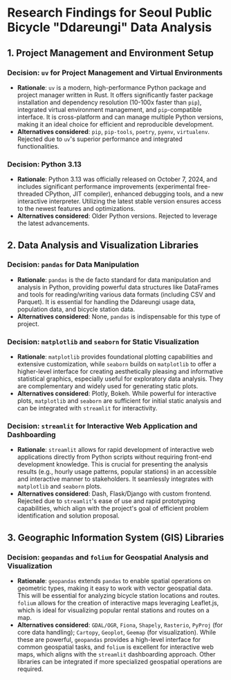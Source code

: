 # Research Findings for Seoul Public Bicycle "Ddareungi" Data Analysis

## 1. Project Management and Environment Setup

### Decision: `uv` for Project Management and Virtual Environments
- **Rationale**: `uv` is a modern, high-performance Python package and project manager written in Rust. It offers significantly faster package installation and dependency resolution (10-100x faster than `pip`), integrated virtual environment management, and `pip`-compatible interface. It is cross-platform and can manage multiple Python versions, making it an ideal choice for efficient and reproducible development.
- **Alternatives considered**: `pip`, `pip-tools`, `poetry`, `pyenv`, `virtualenv`. Rejected due to `uv`'s superior performance and integrated functionalities.

### Decision: Python 3.13
- **Rationale**: Python 3.13 was officially released on October 7, 2024, and includes significant performance improvements (experimental free-threaded CPython, JIT compiler), enhanced debugging tools, and a new interactive interpreter. Utilizing the latest stable version ensures access to the newest features and optimizations.
- **Alternatives considered**: Older Python versions. Rejected to leverage the latest advancements.

## 2. Data Analysis and Visualization Libraries

### Decision: `pandas` for Data Manipulation
- **Rationale**: `pandas` is the de facto standard for data manipulation and analysis in Python, providing powerful data structures like DataFrames and tools for reading/writing various data formats (including CSV and Parquet). It is essential for handling the Ddareungi usage data, population data, and bicycle station data.
- **Alternatives considered**: None, `pandas` is indispensable for this type of project.

### Decision: `matplotlib` and `seaborn` for Static Visualization
- **Rationale**: `matplotlib` provides foundational plotting capabilities and extensive customization, while `seaborn` builds on `matplotlib` to offer a higher-level interface for creating aesthetically pleasing and informative statistical graphics, especially useful for exploratory data analysis. They are complementary and widely used for generating static plots.
- **Alternatives considered**: Plotly, Bokeh. While powerful for interactive plots, `matplotlib` and `seaborn` are sufficient for initial static analysis and can be integrated with `streamlit` for interactivity.

### Decision: `streamlit` for Interactive Web Application and Dashboarding
- **Rationale**: `streamlit` allows for rapid development of interactive web applications directly from Python scripts without requiring front-end development knowledge. This is crucial for presenting the analysis results (e.g., hourly usage patterns, popular stations) in an accessible and interactive manner to stakeholders. It seamlessly integrates with `matplotlib` and `seaborn` plots.
- **Alternatives considered**: Dash, Flask/Django with custom frontend. Rejected due to `streamlit`'s ease of use and rapid prototyping capabilities, which align with the project's goal of efficient problem identification and solution proposal.

## 3. Geographic Information System (GIS) Libraries

### Decision: `geopandas` and `folium` for Geospatial Analysis and Visualization
- **Rationale**: `geopandas` extends `pandas` to enable spatial operations on geometric types, making it easy to work with vector geospatial data. This will be essential for analyzing bicycle station locations and routes. `folium` allows for the creation of interactive maps leveraging Leaflet.js, which is ideal for visualizing popular rental stations and routes on a map.
- **Alternatives considered**: `GDAL/OGR`, `Fiona`, `Shapely`, `Rasterio`, `PyProj` (for core data handling); `Cartopy`, `Geoplot`, `Geemap` (for visualization). While these are powerful, `geopandas` provides a high-level interface for common geospatial tasks, and `folium` is excellent for interactive web maps, which aligns with the `streamlit` dashboarding approach. Other libraries can be integrated if more specialized geospatial operations are required.
